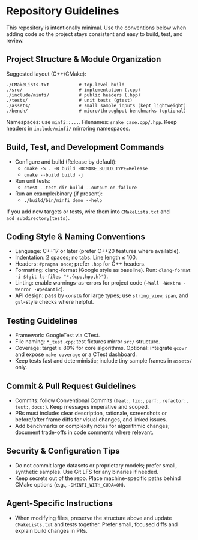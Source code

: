 # Repository Guidelines

This repository is intentionally minimal. Use the conventions below when adding code so the project stays consistent and easy to build, test, and review.

## Project Structure & Module Organization

Suggested layout (C++/CMake):

```
./CMakeLists.txt           # top-level build
./src/                     # implementation (.cpp)
./include/minfi/           # public headers (.hpp)
./tests/                   # unit tests (gtest)
./assets/                  # small sample inputs (kept lightweight)
./bench/                   # micro/throughput benchmarks (optional)
```

Namespaces: use `minfi::...`. Filenames: `snake_case.cpp/.hpp`. Keep headers in `include/minfi/` mirroring namespaces.

## Build, Test, and Development Commands

- Configure and build (Release by default):
  - `cmake -S . -B build -DCMAKE_BUILD_TYPE=Release`
  - `cmake --build build -j`
- Run unit tests:
  - `ctest --test-dir build --output-on-failure`
- Run an example/binary (if present):
  - `./build/bin/minfi_demo --help`

If you add new targets or tests, wire them into `CMakeLists.txt` and `add_subdirectory(tests)`.

## Coding Style & Naming Conventions

- Language: C++17 or later (prefer C++20 features where available).
- Indentation: 2 spaces; no tabs. Line length ≤ 100.
- Headers: `#pragma once`; prefer `.hpp` for C++ headers.
- Formatting: clang-format (Google style as baseline). Run: `clang-format -i $(git ls-files "*.{cpp,hpp,h}")`.
- Linting: enable warnings-as-errors for project code (`-Wall -Wextra -Werror -Wpedantic`).
- API design: pass by `const&` for large types; use `string_view`, `span`, and `gsl`-style checks where helpful.

## Testing Guidelines

- Framework: GoogleTest via CTest.
- File naming: `*_test.cpp`; test fixtures mirror `src/` structure.
- Coverage: target ≥ 80% for core algorithms. Optional: integrate `gcovr` and expose `make coverage` or a CTest dashboard.
- Keep tests fast and deterministic; include tiny sample frames in `assets/` only.

## Commit & Pull Request Guidelines

- Commits: follow Conventional Commits (`feat:`, `fix:`, `perf:`, `refactor:`, `test:`, `docs:`). Keep messages imperative and scoped.
- PRs must include: clear description, rationale, screenshots or before/after frame diffs for visual changes, and linked issues.
- Add benchmarks or complexity notes for algorithmic changes; document trade-offs in code comments where relevant.

## Security & Configuration Tips

- Do not commit large datasets or proprietary models; prefer small, synthetic samples. Use Git LFS for any binaries if needed.
- Keep secrets out of the repo. Place machine-specific paths behind CMake options (e.g., `-DMINFI_WITH_CUDA=ON`).

## Agent-Specific Instructions

- When modifying files, preserve the structure above and update `CMakeLists.txt` and tests together. Prefer small, focused diffs and explain build changes in PRs.

